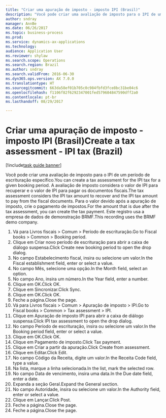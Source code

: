 ```yaml
--- 
title: "Criar uma apuração de imposto - imposto IPI (Brasil)"
description: "Você pode criar uma avaliação de imposto para o IPI de um período de escrituração específico."
author: sndray
manager: AnnBe
ms.date: 06/26/2017
ms.topic: business-process
ms.prod: 
ms.service: dynamics-ax-applications
ms.technology: 
audience: Application User
ms.reviewer: shylaw
ms.search.scope: Operations
ms.search.region: Brazil
ms.author: sndray
ms.search.validFrom: 2016-06-30
ms.dyn365.ops.version: AX 7.0.0
ms.translationtype: HT
ms.sourcegitcommit: 663da58ef01b705c0c984fbfd3fce8bc31be04c6
ms.openlocfilehash: f1106f82f6292347001fed579604847590dff2a0
ms.contentlocale: pt-br
ms.lasthandoff: 08/29/2017

---
```

# <a name="create-a-tax-assessment---ipi-tax-brazil"></a><span data-ttu-id="88a8b-103">Criar uma apuração de imposto - imposto IPI (Brasil)</span><span class="sxs-lookup"><span data-stu-id="88a8b-103">Create a tax assessment - IPI tax (Brazil)</span></span>

[!include[task guide banner](../../includes/task-guide-banner.md)]

<span data-ttu-id="88a8b-104">Você pode criar uma avaliação de imposto para o IPI de um período de escrituração específico.</span><span class="sxs-lookup"><span data-stu-id="88a8b-104">You can create a tax assessment for the IPI tax for a given booking period.</span></span> <span data-ttu-id="88a8b-105">A avaliação de imposto considera o valor de IPI para recuperar e o valor de IPI para pagar os documentos fiscais.</span><span class="sxs-lookup"><span data-stu-id="88a8b-105">The tax assessment considers the IPI tax amount to recover and the IPI tax amount to pay from the fiscal documents.</span></span> <span data-ttu-id="88a8b-106">Para o valor devido após a apuração de imposto, crie o pagamento de impostos.</span><span class="sxs-lookup"><span data-stu-id="88a8b-106">For the amount that is due after the tax assessment, you can create the tax payment.</span></span> <span data-ttu-id="88a8b-107">Este registro usa a empresa de dados de demonstração BRMF.</span><span class="sxs-lookup"><span data-stu-id="88a8b-107">This recording uses the BRMF demo company.</span></span>

1. <span data-ttu-id="88a8b-108">Vá para Livros fiscais > Comum > Período de escrituração.</span><span class="sxs-lookup"><span data-stu-id="88a8b-108">Go to Fiscal books > Common > Booking period.</span></span>
2. <span data-ttu-id="88a8b-109">Clique em Criar novo período de escrituração para abrir a caixa de diálogo suspensa.</span><span class="sxs-lookup"><span data-stu-id="88a8b-109">Click Create new booking period to open the drop dialog.</span></span>
3. <span data-ttu-id="88a8b-110">No campo Estabelecimento fiscal, insira ou selecione um valor.</span><span class="sxs-lookup"><span data-stu-id="88a8b-110">In the Fiscal establishment field, enter or select a value.</span></span>
4. <span data-ttu-id="88a8b-111">No campo Mês, selecione uma opção.</span><span class="sxs-lookup"><span data-stu-id="88a8b-111">In the Month field, select an option.</span></span>
5. <span data-ttu-id="88a8b-112">No campo Ano, insira um número.</span><span class="sxs-lookup"><span data-stu-id="88a8b-112">In the Year field, enter a number.</span></span>
6. <span data-ttu-id="88a8b-113">Clique em OK.</span><span class="sxs-lookup"><span data-stu-id="88a8b-113">Click OK.</span></span>
7. <span data-ttu-id="88a8b-114">Clique em Sincronizar.</span><span class="sxs-lookup"><span data-stu-id="88a8b-114">Click Sync.</span></span>
8. <span data-ttu-id="88a8b-115">Clique em OK.</span><span class="sxs-lookup"><span data-stu-id="88a8b-115">Click OK.</span></span>
9. <span data-ttu-id="88a8b-116">Feche a página.</span><span class="sxs-lookup"><span data-stu-id="88a8b-116">Close the page.</span></span>
10. <span data-ttu-id="88a8b-117">Vá para Livros fiscais > Comum > Apuração de imposto > IPI.</span><span class="sxs-lookup"><span data-stu-id="88a8b-117">Go to Fiscal books > Common > Tax assessment > IPI.</span></span>
11. <span data-ttu-id="88a8b-118">Clique em Apuração de imposto IPI para abrir a caixa de diálogo suspensa.</span><span class="sxs-lookup"><span data-stu-id="88a8b-118">Click IPI tax assessment to open the drop dialog.</span></span>
12. <span data-ttu-id="88a8b-119">No campo Período de escrituração, insira ou selecione um valor.</span><span class="sxs-lookup"><span data-stu-id="88a8b-119">In the Booking period field, enter or select a value.</span></span>
13. <span data-ttu-id="88a8b-120">Clique em OK.</span><span class="sxs-lookup"><span data-stu-id="88a8b-120">Click OK.</span></span>
14. <span data-ttu-id="88a8b-121">Clique em Pagamento de imposto.</span><span class="sxs-lookup"><span data-stu-id="88a8b-121">Click Tax payment.</span></span>
15. <span data-ttu-id="88a8b-122">Clique em Criar a partir da apuração.</span><span class="sxs-lookup"><span data-stu-id="88a8b-122">Click Create from assessment.</span></span>
16. <span data-ttu-id="88a8b-123">Clique em Editar.</span><span class="sxs-lookup"><span data-stu-id="88a8b-123">Click Edit.</span></span>
17. <span data-ttu-id="88a8b-124">No campo Código da Receita, digite um valor.</span><span class="sxs-lookup"><span data-stu-id="88a8b-124">In the Receita Code field, type a value.</span></span>
18. <span data-ttu-id="88a8b-125">Na lista, marque a linha selecionada.</span><span class="sxs-lookup"><span data-stu-id="88a8b-125">In the list, mark the selected row.</span></span>
19. <span data-ttu-id="88a8b-126">No campo Data de vencimento, insira uma data.</span><span class="sxs-lookup"><span data-stu-id="88a8b-126">In the Due date field, enter a date.</span></span>
20. <span data-ttu-id="88a8b-127">Expanda a seção Geral.</span><span class="sxs-lookup"><span data-stu-id="88a8b-127">Expand the General section.</span></span>
21. <span data-ttu-id="88a8b-128">No campo Autoridade, insira ou selecione um valor.</span><span class="sxs-lookup"><span data-stu-id="88a8b-128">In the Authority field, enter or select a value.</span></span>
22. <span data-ttu-id="88a8b-129">Clique em Lançar.</span><span class="sxs-lookup"><span data-stu-id="88a8b-129">Click Post.</span></span>
23. <span data-ttu-id="88a8b-130">Feche a página.</span><span class="sxs-lookup"><span data-stu-id="88a8b-130">Close the page.</span></span>
24. <span data-ttu-id="88a8b-131">Feche a página.</span><span class="sxs-lookup"><span data-stu-id="88a8b-131">Close the page.</span></span>


